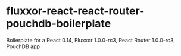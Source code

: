 # fluxxor-react-react-router-pouchdb-boilerplate
Boilerplate for a React 0.14, Fluxxor 1.0.0-rc3, React Router 1.0.0-rc3, PouchDB app
